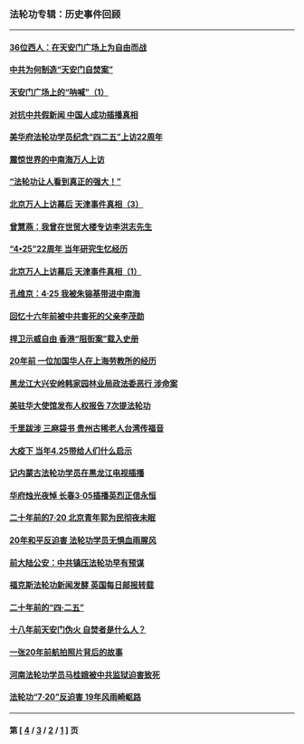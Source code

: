 ### 法轮功专辑：历史事件回顾
---
#### [36位西人：在天安门广场上为自由而战](../../pages/nf5793/n13390029.md?07290430) 
#### [中共为何制造“天安门自焚案”](../../pages/nf5793/n13183270.md?07290430) 
#### [天安门广场上的“呐喊”（1）](../../pages/nf5793/n13105277.md?07290430) 
#### [对抗中共假新闻 中国人成功插播真相](../../pages/nf5793/n12910618.md?07290430) 
#### [美华府法轮功学员纪念“四二五”上访22周年](../../pages/nf5793/n12904445.md?07290430) 
#### [震惊世界的中南海万人上访](../../pages/nf5793/n12903976.md?07290430) 
#### [“法轮功让人看到真正的强大！”](../../pages/nf5793/n12903195.md?07290430) 
#### [北京万人上访幕后 天津事件真相（3）](../../pages/nf5793/n12902807.md?07290430) 
#### [曾慧燕：我曾在世贸大楼专访李洪志先生](../../pages/nf5793/n12898729.md?07290430) 
#### [“4•25”22周年 当年研究生忆经历](../../pages/nf5793/n12894152.md?07290430) 
#### [北京万人上访幕后 天津事件真相（1）](../../pages/nf5793/n12885174.md?07290430) 
#### [孔维京：4·25 我被朱镕基带进中南海](../../pages/nf5793/n12864987.md?07290430) 
#### [回忆十六年前被中共害死的父亲李茂勋](../../pages/nf5793/n12880270.md?07290430) 
#### [捍卫示威自由 香港“阻街案”载入史册](../../pages/nf5793/n12811245.md?07290430) 
#### [20年前 一位加国华人在上海劳教所的经历](../../pages/nf5793/n12707932.md?07290430) 
#### [黑龙江大兴安岭韩家园林业局政法委恶行 涉命案](../../pages/nf5793/n12622815.md?07290430) 
#### [美驻华大使馆发布人权报告 7次提法轮功](../../pages/nf5793/n12520541.md?07290430) 
#### [千里跋涉 三麻袋书 贵州古稀老人台湾传福音](../../pages/nf5793/n12198750.md?07290430) 
#### [大疫下 当年4.25带给人们什么启示](../../pages/nf5793/n12058565.md?07290430) 
#### [记内蒙古法轮功学员在黑龙江电视插播](../../pages/nf5793/n11699194.md?07290430) 
#### [华府烛光夜悼 长春3·05插播英烈正信永恒](../../pages/nf5793/n11397432.md?07290430) 
#### [二十年前的7·20 北京青年郭为民彻夜未眠](../../pages/nf5793/n11354195.md?07290430) 
#### [20年和平反迫害 法轮功学员无惧血雨腥风](../../pages/nf5793/n11348279.md?07290430) 
#### [前大陆公安：中共镇压法轮功早有预谋](../../pages/nf5793/n11352168.md?07290430) 
#### [福克斯法轮功新闻发酵  英国每日邮报转载](../../pages/nf5793/n11285952.md?07290430) 
#### [二十年前的“四·二五”](../../pages/nf5793/n11207639.md?07290430) 
#### [十八年前天安门伪火 自焚者是什么人？](../../pages/nf5793/n10996556.md?07290430) 
#### [一张20年前航拍照片背后的故事](../../pages/nf5793/n10693797.md?07290430) 
#### [河南法轮功学员马桂娥被中共监狱迫害致死](../../pages/nf5793/n10684974.md?07290430) 
#### [法轮功“7‧20”反迫害 19年风雨崎岖路](../../pages/nf5793/n10570834.md?07290430) 

---
#### 第 [ [4](./4.md?07290430) / [3](./3.md?07290430) / [2](./2.md?07290430) / [1](./1.md?07290430) ] 页
